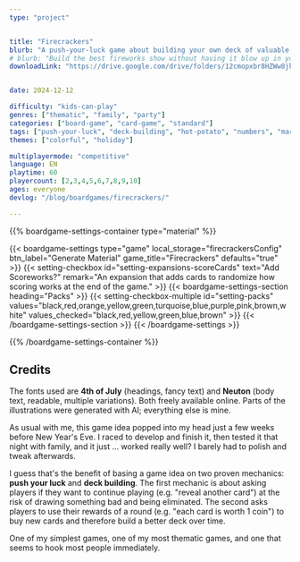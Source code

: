 ```yaml
---
type: "project"


title: "Firecrackers"
blurb: "A push-your-luck game about building your own deck of valuable fireworks, with the least chance of igniting the wrong one."
# blurb: "Build the best fireworks show without having it blow up in your face."
downloadLink: "https://drive.google.com/drive/folders/12cmopxbr8HZWw8jkXijINkCd8wdTAPQs"


date: 2024-12-12

difficulty: "kids-can-play"
genres: ["thematic", "family", "party"]
categories: ["board-game", "card-game", "standard"]
tags: ["push-your-luck", "deck-building", "hot-potato", "numbers", "market"]
themes: ["colorful", "holiday"]

multiplayermode: "competitive"
language: EN
playtime: 60
playercount: [2,3,4,5,6,7,8,9,10]
ages: everyone
devlog: "/blog/boardgames/firecrackers/"

---
```






{{% boardgame-settings-container type="material" %}}

{{< boardgame-settings type="game" local_storage="firecrackersConfig" btn_label="Generate Material" game_title="Firecrackers" defaults="true" >}}
  {{< setting-checkbox id="setting-expansions-scoreCards" text="Add Scoreworks?" remark="An expansion that adds cards to randomize how scoring works at the end of the game." >}}
  {{< boardgame-settings-section heading="Packs" >}}
    {{< setting-checkbox-multiple id="setting-packs" values="black,red,orange,yellow,green,turquoise,blue,purple,pink,brown,white" values_checked="black,red,yellow,green,blue,brown" >}}
  {{< /boardgame-settings-section >}}
{{< /boardgame-settings >}}

{{% /boardgame-settings-container %}}

## Credits

The fonts used are **4th of July** (headings, fancy text) and **Neuton** (body text, readable, multiple variations). Both freely available online. Parts of the illustrations were generated with AI; everything else is mine.

As usual with me, this game idea popped into my head just a few weeks before New Year's Eve. I raced to develop and finish it, then tested it that night with family, and it just ... worked really well? I barely had to polish and tweak afterwards.

I guess that's the benefit of basing a game idea on two proven mechanics: **push your luck** and **deck building**. The first mechanic is about asking players if they want to continue playing (e.g. "reveal another card") at the risk of drawing something bad and being eliminated. The second asks players to use their rewards of a round (e.g. "each card is worth 1 coin") to buy new cards and therefore build a better deck over time. 

One of my simplest games, one of my most thematic games, and one that seems to hook most people immediately.


